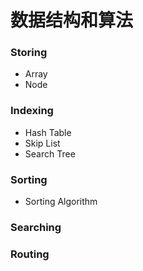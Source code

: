 # 数据结构和算法

### Storing
- Array
- Node

### Indexing
- Hash Table
- Skip List
- Search Tree

### Sorting
- Sorting Algorithm

### Searching

### Routing
